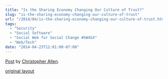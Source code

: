 ```yaml
---
title: "Is the Sharing Economy Changing Our Culture of Trust?"
slug: "is-the-sharing-economy-changing-our-culture-of-trust"
url: "/2014/04/is-the-sharing-economy-changing-our-culture-of-trust.html"
tags:
  - "Security"
  - "Social Software"
  - "Social Web for Social Change #SW4SX"
  - "Web/Tech"
date: "2014-04-23T12:01:00-07:00"
---
```

<div id="fb-root"></div> <script id="facebook-jssdk" src="//connect.facebook.net/en_US/all.js#xfbml=1"></script>
<div class="fb-post" data-href="https://www.facebook.com/ChristopherRayAllen/posts/10152372346645540" data-width="600"><div class="fb-xfbml-parse-ignore"><a href="https://www.facebook.com/ChristopherRayAllen/posts/10152372346645540">Post</a> by <a href="https://www.facebook.com/ChristopherRayAllen">Christopher Allen</a>.</div></div>
<p class="previous"><a href="/previous/2014/04/is-the-sharing-economy-changing-our-culture-of-trust.html" rel="syndication" class="u-syndication" >original layout</a></p>
